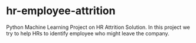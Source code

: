 # hr-employee-attrition
Python Machine Learning Project on HR Attrition Solution. In this project we try to help HRs to identify employee who might leave the company.
